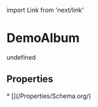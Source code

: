 import Link from 'next/link'
# DemoAlbum

undefined

## Properties

<Grid>
* [](/Properties/Schema.org/)

</Grid>

